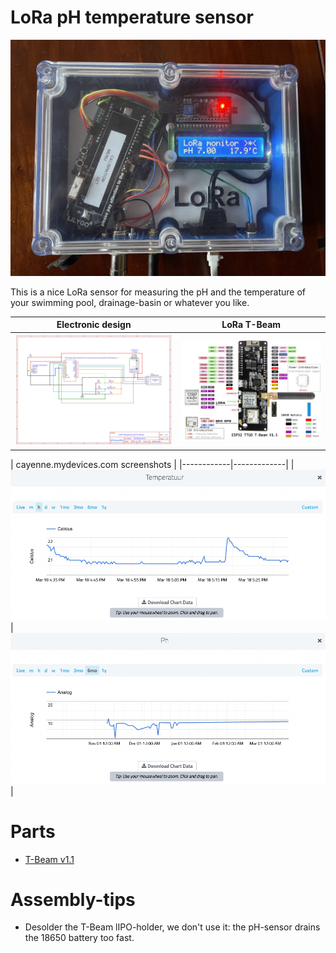 # LoRa pH temperature sensor

![image](img/sensor.jpg?raw=true "LoRa pH temperature sensor")

This is a nice LoRa sensor for measuring the pH and the temperature of your swimming pool, drainage-basin or whatever you like.

| Electronic design | LoRa T-Beam |
|------------|-------------|
| ![Electronic design](img/Schematic.png?raw=true "Electronic design") | ![T-Beam v1.1](img/T-BeamV1dot1.jpeg?raw=true "T-Beam v1.1") |


| cayenne.mydevices.com screenshots |
|------------|-------------|
| ![Temperature graph](img/temperature.png?raw=true "Temperature graph") | ![pH graph](img/pH.png?raw=true "pH graph") |

# Parts

* [T-Beam v1.1](https://www.aliexpress.com/premium/Ttgo-T%25252dBeam-V1.1.html) 

# Assembly-tips
- Desolder the T-Beam lIPO-holder, we don't use it: the pH-sensor drains the 18650 battery too fast.
